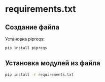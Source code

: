 # requirements.txt

## Создание файла

Установка pipreqs:

```cmd
pip install pipreqs
```

## Установка модулей из файла

```cmd
pip install -r requirements.txt
```
